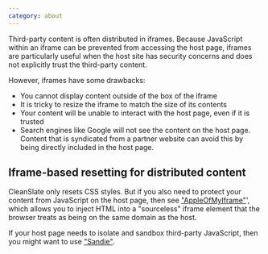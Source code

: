 ```yaml
---
category: about
---
```


Third-party content is often distributed in iframes. Because JavaScript within an iframe can be prevented from accessing the host page, iframes are particularly useful when the host site has security concerns and does not explicitly trust the third-party content.

However, iframes have some drawbacks:
* You cannot display content outside of the box of the iframe
* It is tricky to resize the iframe to match the size of its contents
* Your content will be unable to interact with the host page, even if it is trusted
* Search engines like Google will not see the content on the host page. Content that is syndicated from a partner website can avoid this by being directly included in the host page.

Iframe-based resetting for distributed content
----------------------------------------------

CleanSlate only resets CSS styles. But if you also need to protect your content from JavaScript on the host page, then see ["AppleOfMyIframe"](https://github.com/premasagar/appleofmyiframe)', which allows you to inject HTML into a "sourceless" iframe element that the browser treats as being on the same domain as the host.

If your host page needs to isolate and sandbox third-party JavaScript, then you might want to use ["Sandie"](https://github.com/premasagar/sandie).